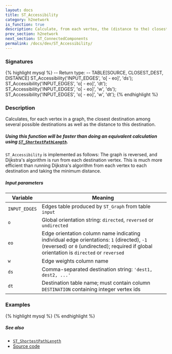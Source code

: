 ```yaml
---
layout: docs
title: ST_Accessibility
category: h2network
is_function: true
description: Calculate, from each vertex, the (distance to the) closest destination
prev_section: h2network
next_section: ST_ConnectedComponents
permalink: /docs/dev/ST_Accessibility/
---
```


### Signatures

{% highlight mysql %}
-- Return type:
--     TABLE[SOURCE, CLOSEST_DEST, DISTANCE]
ST_Accessibility('INPUT_EDGES', 'o[ - eo]', 'ds');
ST_Accessibility('INPUT_EDGES', 'o[ - eo]', 'dt');
ST_Accessibility('INPUT_EDGES', 'o[ - eo]', 'w', 'ds');
ST_Accessibility('INPUT_EDGES', 'o[ - eo]', 'w', 'dt');
{% endhighlight %}

### Description

Calculates, for each vertex in a graph, the closest destination
among several possible destinations as well as the distance to this
destination.

<div class="note">
  <h5>Using this function will be faster than doing an equivalent
  calculation using <a
  href="../ST_ShortestPathLength"><code>ST_ShortestPathLength</code></a>.</h5>
  <p><code>ST_Accessibility</code> is implemented as follows: The
  graph is reversed, and Dijkstra's algorithm is run from each
  destination vertex. This is much more efficient than running
  Dijkstra's algorithm from each vertex to each destination and
  taking the minimum distance.</p>
</div>

##### Input parameters

| Variable      | Meaning                                                                                                                                                                               |
|---------------|---------------------------------------------------------------------------------------------------------------------------------------------------------------------------------------|
| `INPUT_EDGES` | Edges table produced by `ST_Graph` from table `input`                                                                                                                                 |
| `o`           | Global orientation string: `directed`, `reversed` or `undirected`                                                                                                                     |
| `eo`          | Edge orientation column name indicating individual edge orientations: `1` (directed), `-1` (reversed) or `0` (undirected); required if global orientation is `directed` or `reversed` |
| `w`           | Edge weights column name                                                                                                                                                              |
| `ds`          | Comma-separated destination string: `'dest1, dest2, ...'`                                                                                                                             |
| `dt`          | Destination table name; must contain column `DESTINATION` containing integer vertex ids                                                                                               |

### Examples

{% highlight mysql %}
{% endhighlight %}

##### See also

* [`ST_ShortestPathLength`](../ST_ShortestPathLength)
* <a href="https://github.com/irstv/H2GIS/blob/master/h2network/src/main/java/org/h2gis/network/graph_creator/ST_Accessibility.java" target="_blank">Source code</a>
